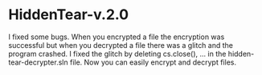 # HiddenTear-v.2.0
I fixed some bugs.
When you encrypted a file the encryption was successful but when you decrypted a file there was a glitch and the program crashed.
I fixed the glitch by deleting cs.close(), ... in the hidden-tear-decrypter.sln file.
Now you can easily encrypt and decrypt files.
